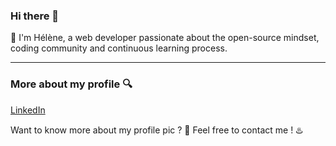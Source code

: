 ### Hi there 👋


 :herb:  I'm Hélène, a web developer passionate about the open-source mindset, coding community and continuous learning process.

 ---
 
###  More about my profile :mag:

[LinkedIn](https://www.linkedin.com/in/hbaudrand/)

Want to know more about my profile pic ? :bento: Feel free to contact me ! :hotsprings:
